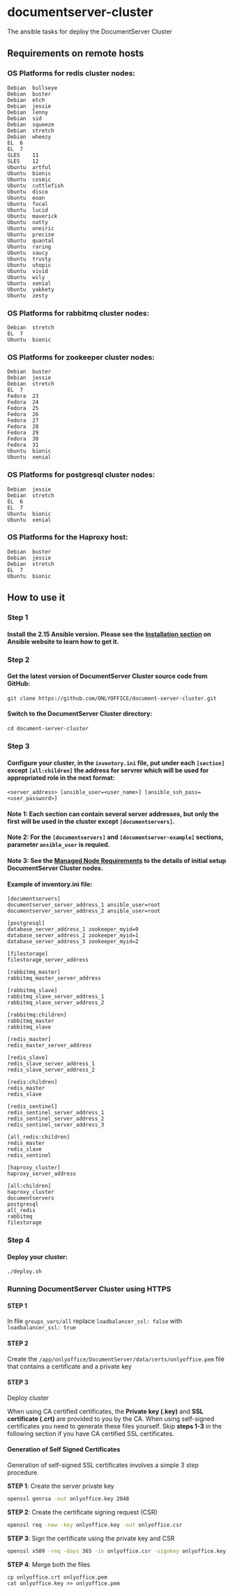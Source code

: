 # documentserver-cluster
The ansible tasks for deploy the DocumentServer Cluster

## Requirements on remote hosts

### OS Platforms for redis cluster nodes:
```
Debian	bullseye
Debian	buster
Debian	etch
Debian	jessie
Debian	lenny
Debian	sid
Debian	squeeze
Debian	stretch
Debian	wheezy
EL	6
EL	7
SLES	11
SLES	12
Ubuntu	artful
Ubuntu	bionic
Ubuntu	cosmic
Ubuntu	cuttlefish
Ubuntu	disco
Ubuntu	eoan
Ubuntu	focal
Ubuntu	lucid
Ubuntu	maverick
Ubuntu	natty
Ubuntu	oneiric
Ubuntu	precise
Ubuntu	quantal
Ubuntu	raring
Ubuntu	saucy
Ubuntu	trusty
Ubuntu	utopic
Ubuntu	vivid
Ubuntu	wily
Ubuntu	xenial
Ubuntu	yakkety
Ubuntu	zesty
```

### OS Platforms for rabbitmq cluster nodes:
```
Debian	stretch
EL	7
Ubuntu	bionic
```

### OS Platforms for zookeeper cluster nodes:

```
Debian	buster
Debian	jessie
Debian	stretch
EL	7
Fedora	23
Fedora	24
Fedora	25
Fedora	26
Fedora	27
Fedora	28
Fedora	29
Fedora	30
Fedora	31
Ubuntu	bionic
Ubuntu	xenial
```

### OS Platforms for postgresql cluster nodes:

```
Debian	jessie
Debian	stretch
EL	6
EL	7
Ubuntu	bionic
Ubuntu	xenial
```

### OS Platforms for the Haproxy host:

```
Debian	buster
Debian	jessie
Debian	stretch
EL	7
Ubuntu	bionic
```

## How to use it

### Step 1

#### Install the 2.15 Ansible version. Please see the [Installation section](http://docs.ansible.com/ansible/intro_installation.html) on Ansible website to learn how to get it.

### Step 2

#### Get the latest version of DocumentServer Cluster source code from GitHub:
```
git clone https://github.com/ONLYOFFICE/document-server-cluster.git
```
#### Switch to the DocumentServer Cluster directory:
```
cd document-server-cluster
```

### Step 3

#### Configure your cluster, in the ```inventory.ini``` file,  put under each ```[section]``` except ```[all:children]``` the address for servrer which will be used for appropriated role in the next format:
```
<server_address> [ansible_user=<user_name>] [ansible_ssh_pass=<user_password>]
```

#### Note 1: Each section can contain several server addresses, but only the first will be used in the cluster except ```[documentservers]```.

#### Note 2: For the ```[documentservers]``` and ```[documentserver-example]``` sections, parameter ```ansible_user``` is requied.

#### Note 3: See the [Managed Node Requirements](https://docs.ansible.com/ansible/intro_installation.html#managed-node-requirements) to the details of initial setup DocumentServer Cluster nodes.

#### Example of inventory.ini file:
```
[documentservers]
documentserver_server_address_1 ansible_user=root
documentserver_server_address_2 ansible_user=root

[postgresql]
database_server_address_1 zookeeper_myid=0
database_server_address_2 zookeeper_myid=1
database_server_address_3 zookeeper_myid=2

[filestorage]
filestorage_server_address

[rabbitmq_master]
rabbitmq_master_server_address

[rabbitmq_slave]
rabbitmq_slave_server_address_1
rabbitmq_slave_server_address_2

[rabbitmq:children]
rabbitmq_master
rabbitmq_slave

[redis_master]
redis_master_server_address

[redis_slave]
redis_slave_server_address_1
redis_slave_server_address_2

[redis:children]
redis_master
redis_slave

[redis_sentinel]
redis_sentinel_server_address_1
redis_sentinel_server_address_2
redis_sentinel_server_address_3

[all_redis:children]
redis_master
redis_slave
redis_sentinel

[haproxy_cluster]
haproxy_server_address

[all:children]
haproxy_cluster
documentservers
postgresql
all_redis
rabbitmq
filestorage
```

### Step 4

#### Deploy your cluster:
```
./deploy.sh
```

### Running DocumentServer Cluster using HTTPS

#### STEP 1
In file ```groups_vars/all``` replace ```loadbalancer_ssl: false``` with ```loadbalancer_ssl: true```

#### STEP 2
Create the ```/app/onlyoffice/DocumentServer/data/certs/onlyoffice.pem``` file that contains a certificate and a private key

#### STEP 3
Deploy cluster

When using CA certified certificates, the **Private key (.key)** and **SSL certificate (.crt)** are provided to you by the CA. When using self-signed certificates you need to generate these files yourself. Skip **steps 1-3** in the following section if you have CA certified SSL certificates.

#### Generation of Self Signed Certificates

Generation of self-signed SSL certificates involves a simple 3 step procedure.

**STEP 1**: Create the server private key

```bash
openssl genrsa -out onlyoffice.key 2048
```

**STEP 2**: Create the certificate signing request (CSR)

```bash
openssl req -new -key onlyoffice.key -out onlyoffice.csr
```

**STEP 3**: Sign the certificate using the private key and CSR

```bash
openssl x509 -req -days 365 -in onlyoffice.csr -signkey onlyoffice.key -out onlyoffice.crt
```
**STEP 4**: Merge both the files
```
cp onlyoffice.crt onlyoffice.pem
cat onlyoffice.key >> onlyoffice.pem
```
